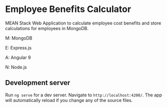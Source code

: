 # Employee Benefits Calculator

MEAN Stack Web Application to calculate employee cost benefits and store calculations for employees in MongoDB.

M: MongoDB

E: Express.js

A: Angular 9 

N: Node.js

## Development server

Run `ng serve` for a dev server. Navigate to `http://localhost:4200/`. The app will automatically reload if you change any of the source files.
